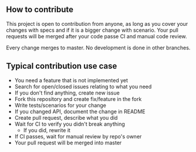 ## How to contribute

This project is open to contribution from anyone, as long as you cover your changes with specs and if it is a bigger change with scenario. Your pull requests will be merged after your code passe CI and manual code review.

Every change merges to master. No development is done in other branches.

## Typical contribution use case

- You need a feature that is not implemented yet
- Search for open/closed issues relating to what you need
- If you don't find anything, create new issue
- Fork this repository and create fix/feature in the fork
- Write tests/scenarios for your change
- If you changed API, document the change in README
- Create pull request, describe what you did
- Wait for CI to verify you didn't break anything
    - If you did, rewrite it
- If CI passes, wait for manual review by repo's owner
- Your pull request will be merged into master
